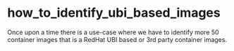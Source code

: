 # how_to_identify_ubi_based_images
Once upon a time there is a use-case where we have to identify more 50 container images that is a RedHat UBI based or 3rd party container images.

